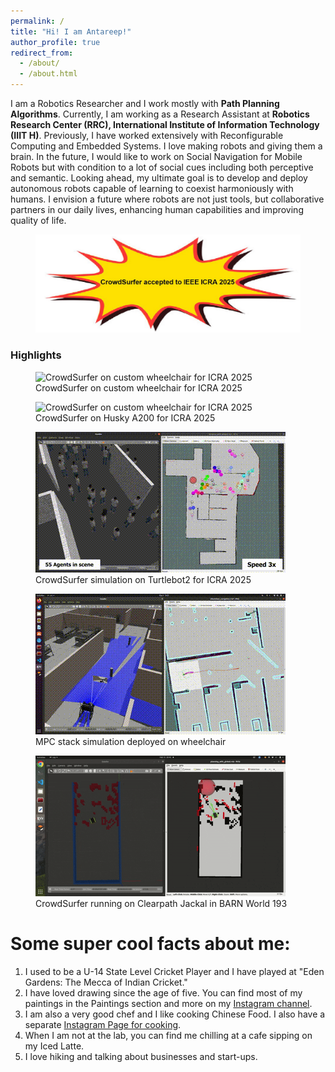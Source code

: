 ```yaml
---
permalink: /
title: "Hi! I am Antareep!"
author_profile: true
redirect_from: 
  - /about/
  - /about.html
---
```



I am a Robotics Researcher and I work mostly with **Path Planning Algorithms**. Currently, I am working as a Research Assistant at **Robotics Research Center (RRC), International Institute of Information Technology (IIIT H)**. Previously, I have worked extensively with Reconfigurable Computing and Embedded Systems. I love making robots and giving them a brain. 
In the future, I would like to work on Social Navigation for Mobile Robots but with condition to a lot of social cues including both perceptive and semantic. Looking ahead, my ultimate goal is to develop and deploy autonomous robots capable of learning to coexist harmoniously with humans. I envision a future where robots are not just tools, but collaborative partners in our daily lives, enhancing human capabilities and improving quality of life.
<figure>
  <img src="./images/acceptance.jpg" alt="Acceptance announcement">
</figure>

### Highlights
<div class="highlights">
  <figure>
    <img src="./images/crowd_surfer_wheelchair.gif" alt="CrowdSurfer on custom wheelchair for ICRA 2025">
    <figcaption>CrowdSurfer on custom wheelchair for ICRA 2025</figcaption>
  </figure>
  <figure>
    <img src="./images/Husky_2.gif" alt="CrowdSurfer on custom wheelchair for ICRA 2025">
    <figcaption>CrowdSurfer on Husky A200 for ICRA 2025</figcaption>
  </figure>
  <figure>
    <img src="./images/Simulation_website.gif" alt="CrowdSurfer simulation on Turtlebot2 for ICRA 2025">
    <figcaption>CrowdSurfer simulation on Turtlebot2 for ICRA 2025</figcaption>
  </figure>
  <figure>
    <img src="./images/MPC_sim.gif" alt="MPC stack simulation deployed on wheelchair">
    <figcaption>MPC stack simulation deployed on wheelchair</figcaption>
  </figure>
  <figure>
    <img src="./images/jackal.gif" alt="CrowdSurfer running on Clearpath Jackal in BARN World 193">
    <figcaption>CrowdSurfer running on Clearpath Jackal in BARN World 193</figcaption>
  </figure>
</div>

Some super cool facts about me:
===============================
1. I used to be a U-14 State Level Cricket Player and I have played at "Eden Gardens: The Mecca of Indian Cricket."
1. I have loved drawing since the age of five. You can find most of my paintings in the Paintings section and more on my [Instagram channel](https://www.instagram.com/antareepsingha/).
1. I am also a very good chef and I like cooking Chinese Food. I also have a separate [Instagram Page for cooking](https://www.instagram.com/bengalicious018/).
1. When I am not at the lab, you can find me chilling at a cafe sipping on my Iced Latte.
1. I love hiking and talking about businesses and start-ups.


